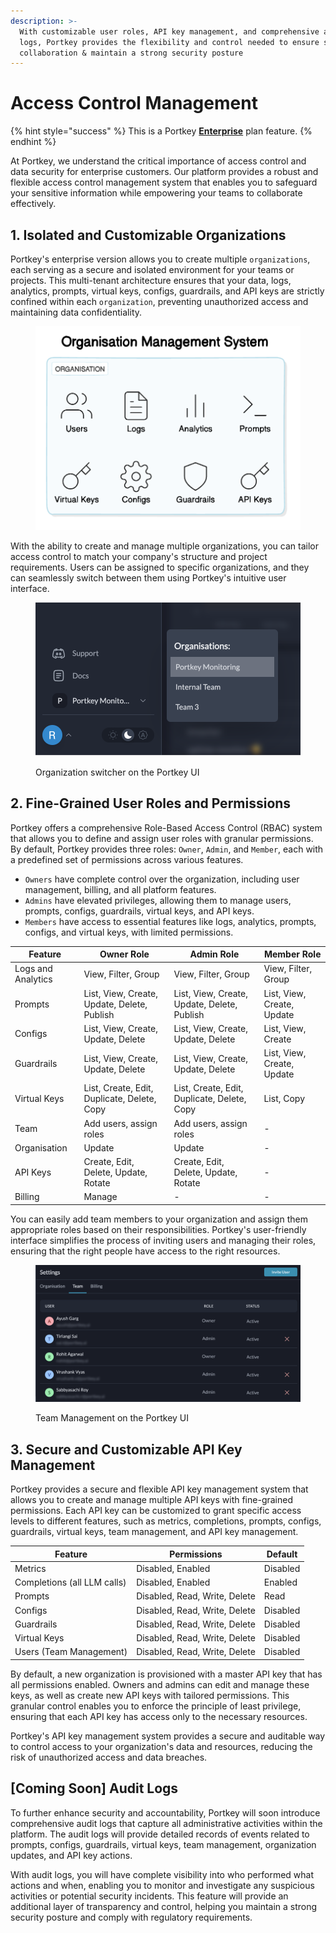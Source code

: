 ```yaml
---
description: >-
  With customizable user roles, API key management, and comprehensive audit
  logs, Portkey provides the flexibility and control needed to ensure secure
  collaboration & maintain a strong security posture
---
```


# Access Control Management

{% hint style="success" %}
This is a Portkey [**Enterprise**](https://portkey.ai/docs/product/enterprise-offering) plan feature.
{% endhint %}

At Portkey, we understand the critical importance of access control and data security for enterprise customers. Our platform provides a robust and flexible access control management system that enables you to safeguard your sensitive information while empowering your teams to collaborate effectively.

## 1. Isolated and Customizable Organizations

Portkey's enterprise version allows you to create multiple `organizations`, each serving as a secure and isolated environment for your teams or projects. This multi-tenant architecture ensures that your data, logs, analytics, prompts, virtual keys, configs, guardrails, and API keys are strictly confined within each `organization`, preventing unauthorized access and maintaining data confidentiality.

<figure><img src="../../.gitbook/assets/Pasted image 20240520110704.png" alt=""><figcaption></figcaption></figure>

With the ability to create and manage multiple organizations, you can tailor access control to match your company's structure and project requirements. Users can be assigned to specific organizations, and they can seamlessly switch between them using Portkey's intuitive user interface.

<figure><img src="../../.gitbook/assets/Pasted image 20240520111010.png" alt=""><figcaption><p>Organization switcher on the Portkey UI</p></figcaption></figure>

## 2. Fine-Grained User Roles and Permissions

Portkey offers a comprehensive Role-Based Access Control (RBAC) system that allows you to define and assign user roles with granular permissions. By default, Portkey provides three roles: `Owner`, `Admin`, and `Member`, each with a predefined set of permissions across various features.

* `Owners` have complete control over the organization, including user management, billing, and all platform features.
* `Admins` have elevated privileges, allowing them to manage users, prompts, configs, guardrails, virtual keys, and API keys.
* `Members` have access to essential features like logs, analytics, prompts, configs, and virtual keys, with limited permissions.

| Feature            | Owner Role                                  | Admin Role                                  | Member Role                |
| ------------------ | ------------------------------------------- | ------------------------------------------- | -------------------------- |
| Logs and Analytics | View, Filter, Group                         | View, Filter, Group                         | View, Filter, Group        |
| Prompts            | List, View, Create, Update, Delete, Publish | List, View, Create, Update, Delete, Publish | List, View, Create, Update |
| Configs            | List, View, Create, Update, Delete          | List, View, Create, Update, Delete          | List, View, Create         |
| Guardrails         | List, View, Create, Update, Delete          | List, View, Create, Update, Delete          | List, View, Create, Update |
| Virtual Keys       | List, Create, Edit, Duplicate, Delete, Copy | List, Create, Edit, Duplicate, Delete, Copy | List, Copy                 |
| Team               | Add users, assign roles                     | Add users, assign roles                     | -                          |
| Organisation       | Update                                      | Update                                      | -                          |
| API Keys           | Create, Edit, Delete, Update, Rotate        | Create, Edit, Delete, Update, Rotate        | -                          |
| Billing            | Manage                                      | -                                           | -                          |

You can easily add team members to your organization and assign them appropriate roles based on their responsibilities. Portkey's user-friendly interface simplifies the process of inviting users and managing their roles, ensuring that the right people have access to the right resources.

<figure><img src="../../.gitbook/assets/image (42).png" alt=""><figcaption><p>Team Management on the Portkey UI</p></figcaption></figure>

## 3. Secure and Customizable API Key Management

Portkey provides a secure and flexible API key management system that allows you to create and manage multiple API keys with fine-grained permissions. Each API key can be customized to grant specific access levels to different features, such as metrics, completions, prompts, configs, guardrails, virtual keys, team management, and API key management.

| Feature                     | Permissions                   | Default  |
| --------------------------- | ----------------------------- | -------- |
| Metrics                     | Disabled, Enabled             | Disabled |
| Completions (all LLM calls) | Disabled, Enabled             | Enabled  |
| Prompts                     | Disabled, Read, Write, Delete | Read     |
| Configs                     | Disabled, Read, Write, Delete | Disabled |
| Guardrails                  | Disabled, Read, Write, Delete | Disabled |
| Virtual Keys                | Disabled, Read, Write, Delete | Disabled |
| Users (Team Management)     | Disabled, Read, Write, Delete | Disabled |

By default, a new organization is provisioned with a master API key that has all permissions enabled. Owners and admins can edit and manage these keys, as well as create new API keys with tailored permissions. This granular control enables you to enforce the principle of least privilege, ensuring that each API key has access only to the necessary resources.

Portkey's API key management system provides a secure and auditable way to control access to your organization's data and resources, reducing the risk of unauthorized access and data breaches.

## \[Coming Soon] Audit Logs

To further enhance security and accountability, Portkey will soon introduce comprehensive audit logs that capture all administrative activities within the platform. The audit logs will provide detailed records of events related to prompts, configs, guardrails, virtual keys, team management, organization updates, and API key actions.

With audit logs, you will have complete visibility into who performed what actions and when, enabling you to monitor and investigate any suspicious activities or potential security incidents. This feature will provide an additional layer of transparency and control, helping you maintain a strong security posture and comply with regulatory requirements.
